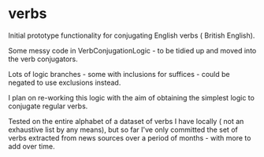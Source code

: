 # verbs

Initial prototype functionality for conjugating English verbs ( British English).

Some messy code in VerbConjugationLogic - to be tidied up and moved into the verb conjugators.

Lots of logic branches - some with inclusions for suffices - could be negated to use exclusions instead.

I plan on re-working this logic with the aim of obtaining the simplest logic to conjugate regular verbs.

Tested on the entire alphabet of a dataset of verbs I have locally ( not an exhaustive list by any means),
but so far I've only committed the set of verbs extracted from news sources over a period of months - with more to add over time.
